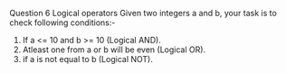 Question 6
Logical operators
Given two integers a and b, your task is to check following conditions:-
1. If a <= 10 and b >= 10 (Logical AND).
2. Atleast one from a or b will be even (Logical OR).
3. if a is not equal to b (Logical NOT).
